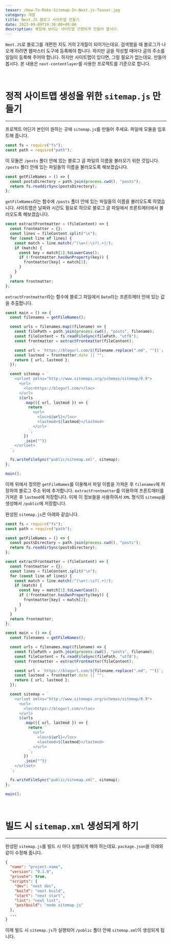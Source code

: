 ```yaml
---
teaser: /How-To-Make-Sitemap-In-Next.js-Teaser.jpg
category: 개발
title: Next.JS 블로그 사이트맵 만들기
date: 2023-09-09T19:30:00+09:00
description: 복잡해 보이는 사이트맵 간편하게 만들어 봅시다.
---
```


`Next.JS`로 블로그를 개편한 지도 거의 2개월이 되어가는데요. 검색했을 때 블로그가 나오게 하려면 웹마스터 도구에 등록해야 합니다. 하지만 글을 작성할 때마다 글의 주소를 일일이 등록해 주어야 합니다. 하지만 사이트맵이 있다면, 그럴 필요가 없는데요. 만들어 봅시다. 본 내용은 `next-contentlayer`를 사용한 프로젝트를 기준으로 합니다.

<br />

# 정적 사이트맵 생성을 위한 `sitemap.js` 만들기

---

프로젝트 어딘가 본인이 원하는 곳에 `sitemap.js`를 만들어 주세요. 파일에 모듈을 임포트해 줍니다.

```javascript
const fs = require("fs");
const path = require("path");
```

이 모듈은 `/posts` 폴더 안에 있는 블로그 글 파일의 이름을 불러오기 위한 것입니다. `/posts` 폴더 안에 있는 파일들의 이름을 불러오도록 해보겠습니다.

```javascript
const getFileNames = () => {
  const postsDirectory = path.join(process.cwd(), "posts");
  return fs.readdirSync(postsDirectory);
};
```

`getFileNames`라는 함수에 `/posts` 폴더 안에 있는 파일들의 이름을 불러오도록 하였습니다. 사이트맵은 날짜와 시간도 필요로 하므로 블로그 글 파일에서 프론트메터에서 불러오도록 해보겠습니다.

```javascript
const extractFrontmatter = (fileContent) => {
  const frontmatter = {};
  const lines = fileContent.split("\n");
  for (const line of lines) {
    const match = line.match(/^(\w+):\s?(.+)/);
    if (match) {
      const key = match[1].toLowerCase();
      if (!frontmatter.hasOwnProperty(key)) {
        frontmatter[key] = match[2];
      }
    }
  }
  return frontmatter;
};
```

`extractFrontmatter`라는 함수에 블로그 파일에서 `Date`라는 프론트메터 안에 있는 값을 추출합니다.

```javascript
const main = () => {
  const filenames = getFileNames();

  const urls = filenames.map((filename) => {
    const filePath = path.join(process.cwd(), "posts", filename);
    const fileContent = fs.readFileSync(filePath, "utf8");
    const frontmatter = extractFrontmatter(fileContent);

    const url = `https://blogurl.com/${filename.replace(".md", "")}`;
    const lastmod = frontmatter.date || "";
    return { url, lastmod };
  });

  const sitemap = `
    <urlset xmlns="http://www.sitemaps.org/schemas/sitemap/0.9">
      <url>
        <loc>https://blogurl.com/</loc>
      </url>
      ${urls
        .map(({ url, lastmod }) => {
          return `
            <url>
              <loc>${url}</loc>
              <lastmod>${lastmod}</lastmod>
            </url>
          `;
        })
        .join("")}
    </urlset>
  `;

  fs.writeFileSync("public/sitemap.xml", sitemap);
};

main();
```

이제 위에서 정의한 `getFileNames`를 이용해서 파일 이름을 가져온 후 `filenames`에 저장하여 블로그 주소 뒤에 추가합니다. `extractFrontmatter`를 이용하여 프론트매터를 가져온 후 `lastmod`에 저장합니다. 이제 이 정보들을 사용하여서 `XML` 형식의 `sitemap`을 생성해서 `/public`에 저장합니다.

완성된 `sitemap.js`은 아래와 같습니다.

```javascript
const fs = require("fs");
const path = require("path");

const getFileNames = () => {
  const postsDirectory = path.join(process.cwd(), "posts");
  return fs.readdirSync(postsDirectory);
};

const extractFrontmatter = (fileContent) => {
  const frontmatter = {};
  const lines = fileContent.split("\n");
  for (const line of lines) {
    const match = line.match(/^(\w+):\s?(.+)/);
    if (match) {
      const key = match[1].toLowerCase();
      if (!frontmatter.hasOwnProperty(key)) {
        frontmatter[key] = match[2];
      }
    }
  }
  return frontmatter;
};

const main = () => {
  const filenames = getFileNames();

  const urls = filenames.map((filename) => {
    const filePath = path.join(process.cwd(), "posts", filename);
    const fileContent = fs.readFileSync(filePath, "utf8");
    const frontmatter = extractFrontmatter(fileContent);

    const url = `https://blogurl.com/${filename.replace(".md", "")}`;
    const lastmod = frontmatter.date || "";
    return { url, lastmod };
  });

  const sitemap = `
    <urlset xmlns="http://www.sitemaps.org/schemas/sitemap/0.9">
      <url>
        <loc>https://blogurl.com/</loc>
      </url>
      ${urls
        .map(({ url, lastmod }) => {
          return `
            <url>
              <loc>${url}</loc>
              <lastmod>${lastmod}</lastmod>
            </url>
          `;
        })
        .join("")}
    </urlset>
  `;

  fs.writeFileSync("public/sitemap.xml", sitemap);
};

main();
```

<br />

# 빌드 시 `sitemap.xml` 생성되게 하기

---

완성된 `sitemap.js`를 빌드 시 마다 실행되게 해야 하는데요. `package.json`을 아래와 같이 수정해 줍니다.

```json
{
  "name": "project-name",
  "version": "0.1.0",
  "private": true,
  "scripts": {
    "dev": "next dev",
    "build": "next build",
    "start": "next start",
    "lint": "next lint",
    "postbuild": "node sitemap.js"
  },
  ...
}
```

이제 빌드 시 `sitemap.js`가 실행되어 `/public` 폴더 안에 `sitemap.xml`이 생성되게 됩니다.